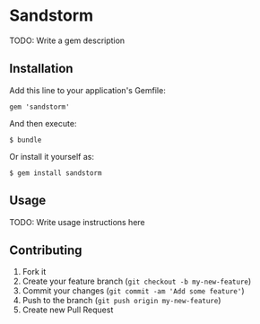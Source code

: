 # Sandstorm

TODO: Write a gem description

## Installation

Add this line to your application's Gemfile:

    gem 'sandstorm'

And then execute:

    $ bundle

Or install it yourself as:

    $ gem install sandstorm

## Usage

TODO: Write usage instructions here

## Contributing

1. Fork it
2. Create your feature branch (`git checkout -b my-new-feature`)
3. Commit your changes (`git commit -am 'Add some feature'`)
4. Push to the branch (`git push origin my-new-feature`)
5. Create new Pull Request
